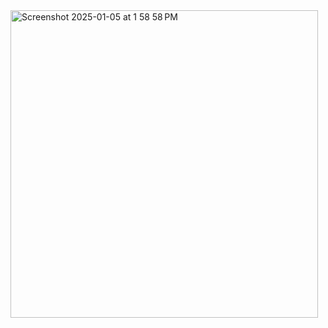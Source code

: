 
<img width="492" alt="Screenshot 2025-01-05 at 1 58 58 PM" src="https://github.com/user-attachments/assets/f0a44d28-7335-4821-bc25-34bf47bc7d3b" />
